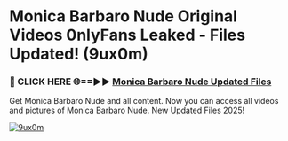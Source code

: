# Monica Barbaro Nude Original Videos 0nlyFans Leaked - Files Updated! (9ux0m)

<h3>🔴 CLICK HERE 🌐==►► <a href="https://tinyurl.com/yc6ubb5a" rel="nofollow">Monica Barbaro Nude Updated Files</a></h3>

Get Monica Barbaro Nude and all content. Now you can access all videos and pictures of Monica Barbaro Nude. New Updated Files 2025!

[![9ux0m](https://i.imgur.com/7eu0CRL.gif)](https://tinyurl.com/yc6ubb5a)
